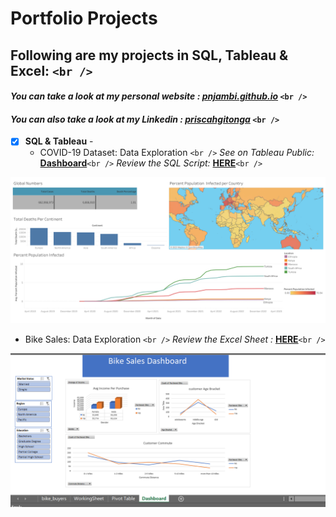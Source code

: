 # Portfolio Projects

## Following are my projects in SQL, Tableau & Excel: `<br />`

#### *You can take a look at my personal website : [pnjambi.github.io](https://pnjambi.github.io)* `<br />`

#### *You can also take a look at my Linkedin : [priscahgitonga](https://www.linkedin.com/in/priscahgitonga/)* `<br />`

- [X] **SQL & Tableau** -
  - COVID-19 Dataset: Data Exploration  `<br />`
    *See on Tableau Public:* **[Dashboard](https://public.tableau.com/views/CovidDashboard_16736844286160/Dashboard1?:language=en-US&:display_count=n&:origin=viz_share_link)**`<br />`
    *Review the SQL Script:* **[HERE](./covidanalysis.sql)**`<br />`

![Covid Data exploration Dashboard](images/covidvisual.png)

- Bike Sales: Data Exploration  `<br />`
  *Review the Excel Sheet :* **[HERE](./bikesales.xlsx)**`<br />`

![Bike Sales Data exploration Dashboard](images/bikesales.png)

